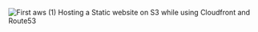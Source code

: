 ![First aws (1)](https://github.com/Toastpt/cloud-resume-challenge/assets/29085146/4677cdd3-531a-4328-b3e2-39ab276ece0b)
Hosting a Static website on S3 while using Cloudfront and Route53
